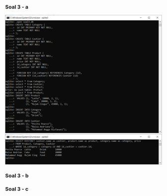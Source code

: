 ### Soal 3 - a
![Reload halaman atau ganti browser jika gambar tidak ditampilkan!](soal3/img/Soal3_a_1.png)
![Reload halaman atau ganti browser jika gambar tidak ditampilkan!](soal3/img/Soal3_a_2.png)
### Soal 3 - b
### Soal 3 - c
